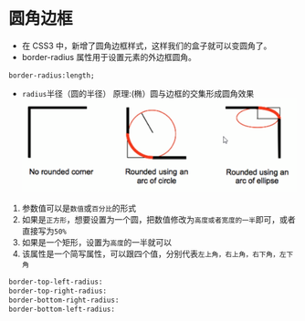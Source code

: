 # 圆角边框

* 在 CSS3 中，新增了圆角边框样式，这样我们的盒子就可以变圆角了。
* border-radius 属性用于设置元素的外边框圆角。

```
border-radius:length;
```

* `radius`半径（圆的半径） 原理:(椭）圆与边框的交集形成圆角效果
  ![](./images/11-圆角边框-1693886105411.png)


1. 参数值可以是`数值`或`百分比`的形式
2. 如果是`正方形`，想要设置为一个圆，把数值修改为`高度或者宽度的一半`即可，或者直接写为`50%`
3. 如果是一个矩形，设置为`高度`的一半就可以
4. 该属性是一个简写属性，可以跟四个值，分别代表`左上角，右上角，右下角，左下角`

```
border-top-left-radius:
border-top-right-radius:
border-bottom-right-radius:
border-bottom-left-radius:
```